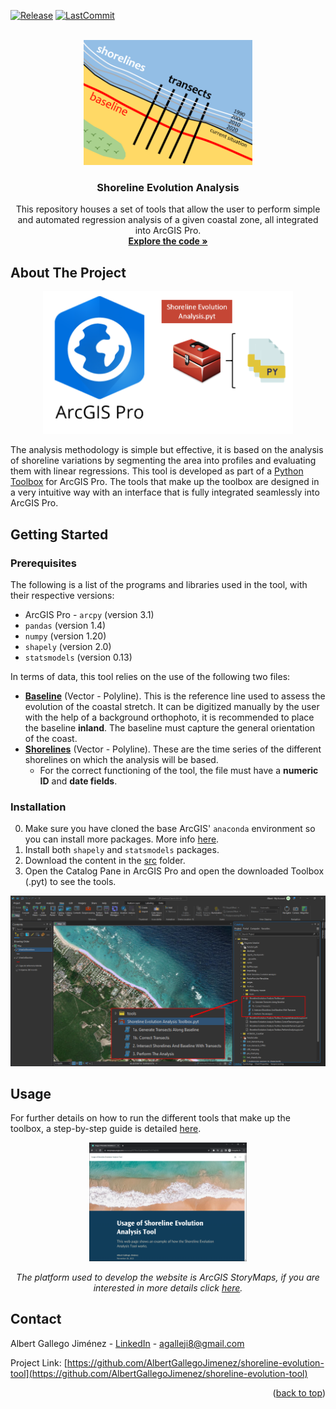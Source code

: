 <a name="readme-top"></a>

<!-- PROJECT SHIELDS -->
[![Release][release-shield]][release-url]
[![LastCommit][lastcommit-shield]][lastcommit-url]

<!-- PROJECT LOGO -->
<br />
<div align="center">
  <a href="https://github.com/AlbertGallegoJimenez/shoreline-evolution-tool">
    <img src="images/logo-tool.png" alt="Logo" width="270" height="200">
  </a>

<h3 align="center">Shoreline Evolution Analysis</h3>

  <p align="center">
    This repository houses a set of tools that allow the user to perform simple and automated regression analysis of a given coastal zone, all integrated into ArcGIS Pro.
    <br />
    <a href="https://github.com/AlbertGallegoJimenez/shoreline-evolution-tool/tree/main/src/tools"><strong>Explore the code »</strong></a>
    <br />
  </p>
</div>

<!-- ABOUT THE PROJECT -->
## About The Project

<div align="center">
  <img src="images/framework.png" width="400">
</div>

The analysis methodology is simple but effective, it is based on the analysis of shoreline variations by segmenting the area into profiles and evaluating them with linear regressions.
This tool is developed as part of a [Python Toolbox](https://pro.arcgis.com/en/pro-app/latest/arcpy/geoprocessing_and_python/a-quick-tour-of-python-toolboxes.htm) for ArcGIS Pro. The tools that make up the toolbox are designed in a very intuitive way with an interface that is fully integrated seamlessly into ArcGIS Pro.


<!-- GETTING STARTED -->
## Getting Started

### Prerequisites
The following is a list of the programs and libraries used in the tool, with their respective versions:

* ArcGIS Pro - ```arcpy``` (version 3.1)
* ```pandas``` (version 1.4)
* ```numpy``` (version 1.20)
* ```shapely``` (version 2.0)
* ```statsmodels``` (version 0.13)

In terms of data, this tool relies on the use of the following two files:
* <ins>**Baseline**</ins> (Vector - Polyline). This is the reference line used to assess the evolution of the coastal stretch. It can be digitized manually by the user with the help of a background orthophoto, it is recommended to place the baseline **inland**. The baseline must capture the general orientation of the coast.
* <ins>**Shorelines**</ins> (Vector - Polyline). These are the time series of the different shorelines on which the analysis will be based.
  * For the correct functioning of the tool, the file must have a **numeric ID** and **date fields**.

### Installation

0. Make sure you have cloned the base ArcGIS' ```anaconda``` environment so you can install more packages. More info [here](https://pro.arcgis.com/en/pro-app/latest/arcpy/get-started/clone-an-environment.htm).
1. Install both ```shapely``` and ```statsmodels``` packages.
2. Download the content in the [src](https://github.com/AlbertGallegoJimenez/shoreline-evolution-tool/tree/main/src) folder.
3. Open the Catalog Pane in ArcGIS Pro and open the downloaded Toolbox (.pyt) to see the tools.
<div align="center">
  <a href="https://github.com/AlbertGallegoJimenez/shoreline-evolution-tool">
    <img src="images/open-toolbox.png" width="600" >
  </a>
</div>

<!-- USAGE -->
## Usage

For further details on how to run the different tools that make up the toolbox, a step-by-step guide is detailed [here](https://arcg.is/ez9KK0).

<div align="center">
<a href="https://arcg.is/ez9KK0">
  <img src="images/guide-website.PNG" alt="Website thumbnail" width="50%">
</a>

*The platform used to develop the website is ArcGIS StoryMaps, if you are interested in more details click [here](https://www.esri.com/en-us/arcgis/products/arcgis-storymaps/overview).*
</div>

<!-- CONTACT -->
## Contact

Albert Gallego Jiménez - [LinkedIn](https://www.linkedin.com/in/albert-gallego-jimenez) - agalleji8@gmail.com

Project Link: [https://github.com/AlbertGallegoJimenez/shoreline-evolution-tool](https://github.com/AlbertGallegoJimenez/shoreline-evolution-tool)

<p align="right">(<a href="#readme-top">back to top</a>)</p>


<!-- MARKDOWN LINKS & IMAGES -->
<!-- https://www.markdownguide.org/basic-syntax/#reference-style-links -->
[release-shield]: https://img.shields.io/github/release/AlbertGallegoJimenez/shoreline-evolution-tool.svg?style=for-the-badge
[release-url]: https://github.com/AlbertGallegoJimenez/shoreline-evolution-tool/releases
[lastcommit-shield]: https://img.shields.io/github/last-commit/AlbertGallegoJimenez/shoreline-evolution-tool.svg?style=for-the-badge
[lastcommit-url]: https://github.com/AlbertGallegoJimenez/shoreline-evolution-tool/releases
